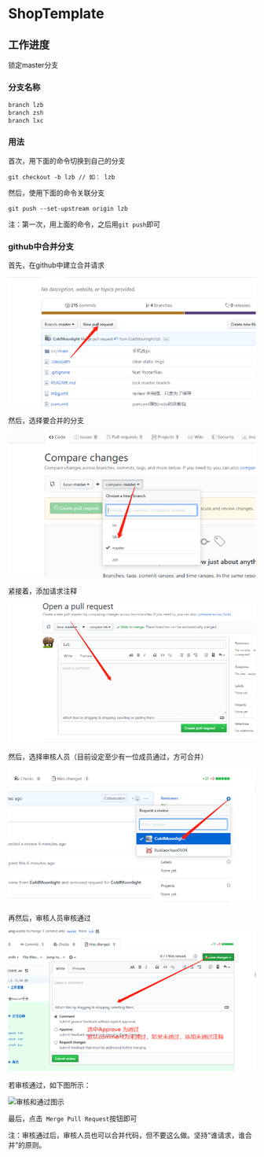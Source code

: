 # ShopTemplate

## 工作进度

锁定master分支


### 分支名称

```
branch lzb
branch zsh
branch lxc
```

### 用法

首次，用下面的命令切换到自己的分支

```
git checkout -b lzb // 如： lzb
```

然后，使用下面的命令关联分支

```
git push --set-upstream origin lzb
```

注：第一次，用上面的命令，之后用`git push`即可


### github中合并分支


首先，在github中建立合并请求

![图示](./tip/pull.png)

然后，选择要合并的分支

![图示](./tip/select.png)

紧接着，添加请求注释

![图示](./tip/comment.png)

然后，选择审核人员（目前设定至少有一位成员通过，方可合并）

![图示](./tip/reviewer.png)

再然后，审核人员审核通过

![图示](./tip/review-process.png)

若审核通过，如下图所示：

![审核和通过图示](./pass.png)

最后，点击` Merge Pull Request`按钮即可

注：审核通过后，审核人员也可以合并代码，但不要这么做。坚持“谁请求，谁合并”的原则。